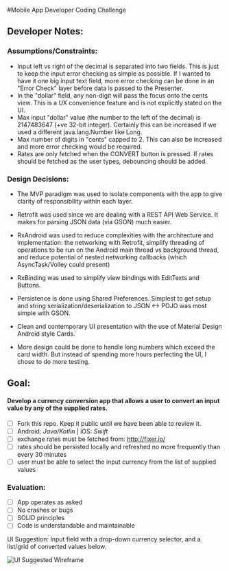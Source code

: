 #Mobile App Developer Coding Challenge

## Developer Notes:

### Assumptions/Constraints:

- Input left vs right of the decimal is separated into two fields.  This is just to keep the input error checking as simple as possible.  If I wanted to have it one big input text field, more error checking can be done in an "Error Check" layer before data is passed to the Presenter.
- In the "dollar" field, any non-digit will pass the focus onto the cents view.  This is a UX convenience feature and is not explicitly stated on the UI.
- Max input "dollar" value (the number to the left of the decimal) is 2147483647 (+ve 32-bit integer).  Certainly this can be increased if we used a different java.lang.Number like Long. 
- Max number of digits in "cents" capped to 2.  This can also be increased and more error checking would be required.
- Rates are only fetched when the CONVERT button is pressed.  If rates should be fetched as the user types, debouncing should be added.


### Design Decisions:

- The MVP paradigm was used to isolate components with the app to give clarity of responsibility within each layer. 
- Retrofit was used since we are dealing with a REST API Web Service.  It makes for parsing JSON data (via GSON) much easier.
- RxAndroid was used to reduce complexities with the architecture and implementation: the networking with Retrofit, simplify threading of operations to be run on the Android main thread vs background thread, and reduce potential of nested networking callbacks (which AsyncTask/Volley could present)
- RxBinding was used to simplify view bindings with EditTexts and Buttons.
- Persistence is done using Shared Preferences.  Simplest to get setup and string serialization/deserialization to JSON <-> POJO was most simple with GSON.

- Clean and contemporary UI presentation with the use of Material Design Android style Cards.
- More design could be done to handle long numbers which exceed the card width.  But instead of spending more hours perfecting the UI, I chose to do more testing.


## Goal:

#### Develop a currency conversion app that allows a user to convert an input value by any of the supplied rates.

- [ ] Fork this repo. Keep it public until we have been able to review it.
- [ ] Android: _Java/Kotlin_ | iOS: _Swift_
- [ ] exchange rates must be fetched from: http://fixer.io/  
- [ ] rates should be persisted locally and refreshed no more frequently than every 30 minutes
- [ ] user must be able to select the input currency from the list of supplied values

### Evaluation:
- [ ] App operates as asked
- [ ] No crashes or bugs
- [ ] SOLID principles
- [ ] Code is understandable and maintainable

UI Suggestion: Input field with a drop-down currency selector, and a list/grid of converted values below.

![UI Suggested Wireframe](ui_suggestion.png)
